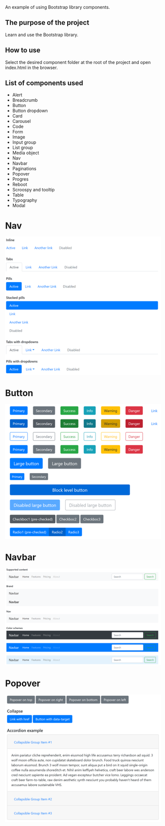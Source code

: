 An example of using Bootstrap library components.

## The purpose of the project
Learn and use the Bootstrap library.

## How to use
Select the desired component folder at the root of the project and open index.html in the browser.

## List of components used
* Alert
* Breadcrumb
* Button
* Button dropdown
* Card
* Carousel
* Code
* Form 
* Image 
* Input group
* List group
* Media object
* Nav
* Navbar
* Paginations
* Popover
* Progres
* Reboot
* Scroospy and tooltip
* Table
* Typography
* Modal

# Nav
![navs-img](img/navs.png)
# Button
![buttons img](img/buttons.png)
# Navbar
![navbar img](img/navbar.png)
# Popover
![popovers img](img/popovers.png)